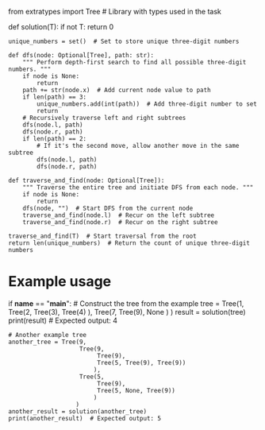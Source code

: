 from extratypes import Tree  # Library with types used in the task

def solution(T):
    if not T:
        return 0
    
    unique_numbers = set()  # Set to store unique three-digit numbers

    def dfs(node: Optional[Tree], path: str):
        """ Perform depth-first search to find all possible three-digit numbers. """
        if node is None:
            return
        path += str(node.x)  # Add current node value to path
        if len(path) == 3:
            unique_numbers.add(int(path))  # Add three-digit number to set
            return
        # Recursively traverse left and right subtrees
        dfs(node.l, path)
        dfs(node.r, path)
        if len(path) == 2:
            # If it's the second move, allow another move in the same subtree
            dfs(node.l, path)
            dfs(node.r, path)
    
    def traverse_and_find(node: Optional[Tree]):
        """ Traverse the entire tree and initiate DFS from each node. """
        if node is None:
            return
        dfs(node, "")  # Start DFS from the current node
        traverse_and_find(node.l)  # Recur on the left subtree
        traverse_and_find(node.r)  # Recur on the right subtree
    
    traverse_and_find(T)  # Start traversal from the root
    return len(unique_numbers)  # Return the count of unique three-digit numbers

# Example usage
if __name__ == "__main__":
    # Construct the tree from the example
    tree = Tree(1, 
                Tree(2, 
                     Tree(3), 
                     Tree(4)
                    ), 
                Tree(7, 
                     Tree(9), 
                     None
                    )
               )
    result = solution(tree)
    print(result)  # Expected output: 4

    # Another example tree
    another_tree = Tree(9,
                        Tree(9,
                             Tree(9),
                             Tree(5, Tree(9), Tree(9))
                            ),
                        Tree(5,
                             Tree(9),
                             Tree(5, None, Tree(9))
                            )
                       )
    another_result = solution(another_tree)
    print(another_result)  # Expected output: 5